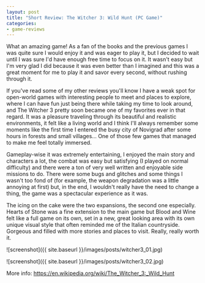 ```yaml
---
layout: post
title: "Short Review: The Witcher 3: Wild Hunt (PC Game)"
categories:
- game-reviews
---
```


<p>
What an amazing game! As a fan of the books and the previous games I was quite sure I would enjoy it and was eager to play it, but I decided to wait until I was sure I'd have enough free time to focus on it. It wasn't easy but I'm very glad I did because it was even better than I imagined and this was a great moment for me to play it and savor every second, without rushing through it.
</p>
<p>
If you've read some of my other reviews you'll know I have a weak spot for open-world games with interesting people to meet and places to explore, where I can have fun just being there while taking my time to look around, and The Witcher 3 pretty soon became one of my favorites ever in that regard. It was a pleasure traveling through its beautiful and realistic environments, it felt like a living world and I think I'll always remember some moments like the first time I entered the busy city of Novigrad after some hours in forests and small villages... One of those few games that managed to make me feel totally immersed.
</p>
<p>
Gameplay-wise it was extremely entertaining, I enjoyed the main story and characters a lot, the combat was easy but satisfying (I played on normal difficulty) and there were a ton of very well written and enjoyable side missions to do. There were some bugs and glitches and some things I wasn't too fond of (for example, the weapon degradation was a little annoying at first) but, in the end, I wouldn't really have the need to change a thing, the game was a spectacular experience as it was.
</p>
<p>
The icing on the cake were the two expansions, the second one especially. Hearts of Stone was a fine extension to the main game but Blood and Wine felt like a full game on its own, set in a new, great looking area with its own unique visual style that often reminded me of the Italian countryside. Gorgeous and filled with more stories and places to visit. Really, really worth it.
</p>




![screenshot]({{ site.baseurl }}/images/posts/witcher3_01.jpg)

![screenshot]({{ site.baseurl }}/images/posts/witcher3_02.jpg)


<p>More info: <a href="https://en.wikipedia.org/wiki/The_Witcher_3:_Wild_Hunt">https://en.wikipedia.org/wiki/The_Witcher_3:_Wild_Hunt</a></p>
